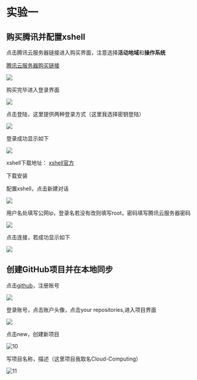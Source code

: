 



#                                 **实验一**

## **购买腾讯并配置xshell**

点击腾讯云服务器链接进入购买界面，注意选择**活动地域**和**操作系统**

[腾讯云服务器购买链接](https://cloud.tencent.com/act/campus?fromSource=gwzcw.2432687.2432687.2432687&utm_medium=cpc&utm_id=gwzcw.2432687.2432687.2432687)

![](./image/1.png)

购买完毕进入登录界面

![](./image/2.png)

 点击登陆，这里提供两种登录方式（这里我选择密钥登陆）

![](./image/3.png)

登录成功显示如下

![](./image/4.png)

xshell下载地址： [xshell官方](https://xshell.en.softonic.com/)

下载安装

配置xshell，点击新建对话

![](./image/5.png)

用户名处填写公网ip，登录名若没有改则填写root，密码填写腾讯云服务器密码

![](./image/6.png)

点击连接，若成功显示如下

![](./image/7.png)

## **创建GitHub项目并在本地同步**

点击[github](https://github.com)，注册账号

![](./image/8.png)

登录账号，点击账户头像，点击your repositories,进入项目界面

![](./image/9.png)

点击new，创建新项目

![10](D:\GitHub\work1\image\10.png)

写项目名称，描述（这里项目我取名Cloud-Computing）

![11](D:\GitHub\work1\image\11.png)

